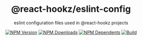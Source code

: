 <div align="center">

# @react-hookz/eslint-config

eslint configuration files used in @react-hookz projects

[![NPM Version](https://flat.badgen.net/npm/v/@react-hookz/eslint-config)](https://www.npmjs.com/package/@react-hookz/eslint-config)
[![NPM Downloads](https://flat.badgen.net/npm/dm/@react-hookz/eslint-config)](https://www.npmjs.com/package/@react-hookz/eslint-config)
[![NPM Dependents](https://flat.badgen.net/npm/dependents/@react-hookz/eslint-config)](https://www.npmjs.com/package/@react-hookz/eslint-config)
[![Build](https://img.shields.io/github/workflow/status/react-hookz/eslint-config/CI?style=flat-square)](https://github.com/react-hookz/eslint-config/actions)

</div>
